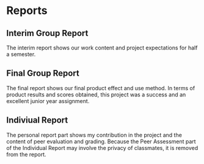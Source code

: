 # Reports

## Interim Group Report

The interim report shows our work content and project expectations for half a semester.

## Final Group Report

The final report shows our final product effect and use method. In terms of product results and scores obtained, this project was a success and an excellent junior year assignment.

## Indiviual Report

The personal report part shows my contribution in the project and the content of peer evaluation and grading. Because the Peer Assessment part of the Individual Report may involve the privacy of classmates, it is removed from the report.

